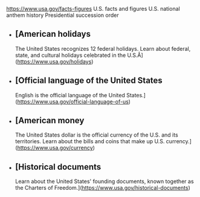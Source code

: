 

https://www.usa.gov/facts-figures
U.S. facts and figures
U.S. national anthem history
Presidential succession order

* [American holidays
  -----------------

  The United States recognizes 12 federal holidays. Learn about federal, state, and cultural holidays celebrated in the U.S.Â](https://www.usa.gov/holidays)
* [Official language of the United States
  --------------------------------------

  English is the official language of the United States.](https://www.usa.gov/official-language-of-us)
* [American money
  --------------

  The United States dollar is the official currency of the U.S. and its territories. Learn about the bills and coins that make up U.S. currency.](https://www.usa.gov/currency)
* [Historical documents
  --------------------

  Learn about the United States' founding documents, known together as the Charters of Freedom.](https://www.usa.gov/historical-documents)
